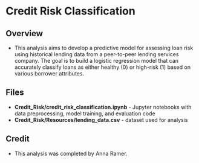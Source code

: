 # Credit Risk Classification

## Overview
- This analysis aims to develop a predictive model for assessing loan risk using historical lending data from a peer-to-peer lending services company. The goal is to build a logistic regression model that can accurately classify loans as either healthy (0) or high-risk (1) based on various borrower attributes.

## Files
- **Credit_Risk/credit_risk_classification.ipynb** - Jupyter notebooks with data preprocessing, model training, and evaluation code
- **Credit_Risk/Resources/lending_data.csv** -  dataset used for analysis
  
## Credit
- This analysis was completed by Anna Ramer.
